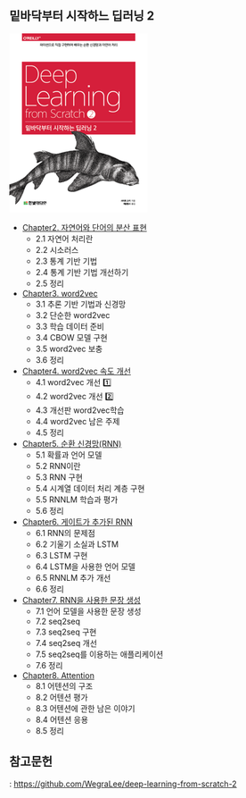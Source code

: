 ## 밑바닥부터 시작하느 딥러닝 2
![](./cover.png)
- [Chapter2. 자연어와 단어의 분산 표현](https://foul-beechnut-069.notion.site/Chapter2-2d43eafacb2a46738588c5f86482684f)
  - 2.1 자연어 처리란
  - 2.2 시소러스
  - 2.3 통계 기반 기법
  - 2.4 통계 기반 기법 개선하기
  - 2.5 정리
- [Chapter3. word2vec](https://foul-beechnut-069.notion.site/Chapter3-word2vec-b017e0a388d6400180351dc3d018bc7b)
  - 3.1 추론 기반 기법과 신경망
  - 3.2 단순한 word2vec
  - 3.3 학습 데이터 준비
  - 3.4 CBOW 모델 구현
  - 3.5 word2vec 보충
  - 3.6 정리
- [Chapter4. word2vec 속도 개선](https://foul-beechnut-069.notion.site/Chapter4-word2vec-4a5e598978384edf8c9312f64d9fac63)
  - 4.1 word2vec 개선 1️⃣
  - 4.2 word2vec 개선 2️⃣
  - 4.3 개선판 word2vec학습
  - 4.4 word2vec 남은 주제
  - 4.5 정리
- [Chapter5. 순환 신경망(RNN)](https://foul-beechnut-069.notion.site/Chapter5-RNN-bb66d19e129a43caba1027ae7a19ae30)
  - 5.1 확률과 언어 모델
  - 5.2 RNN이란
  - 5.3 RNN 구현
  - 5.4 시계열 데이터 처리 계층 구현
  - 5.5 RNNLM 학습과 평가
  - 5.6 정리
- [Chapter6. 게이트가 추가된 RNN](https://foul-beechnut-069.notion.site/Chapter6-RNN-9a5434e0807a49268e2d1fd5fe416744)
  - 6.1 RNN의 문제점
  - 6.2 기울기 소실과 LSTM
  - 6.3 LSTM 구현
  - 6.4 LSTM을 사용한 언어 모델
  - 6.5 RNNLM 추가 개선
  - 6.6 정리
- [Chapter7. RNN을 사용한 문장 생성](https://foul-beechnut-069.notion.site/Chapter7-RNN-034b2306113b41ccbcc9fad489032786)
  - 7.1 언어 모델을 사용한 문장 생성
  - 7.2 seq2seq
  - 7.3 seq2seq 구현
  - 7.4 seq2seq 개선
  - 7.5 seq2seq를 이용하는 애플리케이션
  - 7.6 정리
- [Chapter8. Attention](https://foul-beechnut-069.notion.site/Chapter8-Attention-3bcaf35070da4a8bbd89b70504929160)
  - 8.1 어텐션의 구조
  - 8.2 어텐션 평가 
  - 8.3 어텐션에 관한 남은 이야기
  - 8.4 어텐션 응용
  - 8.5 정리
  
## 참고문헌
: https://github.com/WegraLee/deep-learning-from-scratch-2
